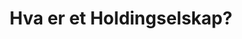 ﻿---
title: "Hva er et Holdingselskap?"
seoTitle: "Hva er et Holdingselskap?"
description: '**GTIN (Global Trade Item Number)** og **EAN (European Article Number)** er globale standarder for produktidentifikasjon som spiller en kritisk rolle i moderne ...'
---












